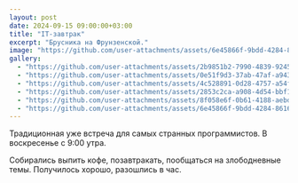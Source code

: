 ```yaml
---
layout: post
date: 2024-09-15 09:00:00+03:00
title: "IT-завтрак"
excerpt: "Брусника на Фрунзенской."
image: "https://github.com/user-attachments/assets/6e45866f-9bdd-4284-8616-323c784f4341"
gallery:
  - "https://github.com/user-attachments/assets/2b9851b2-7990-4839-9245-347995544eb9"
  - "https://github.com/user-attachments/assets/0e51f9d3-37ab-47af-a943-91654873a62a"
  - "https://github.com/user-attachments/assets/4c528891-0d28-4757-a54f-b7af3a586d9f"
  - "https://github.com/user-attachments/assets/2853c2ca-a908-4d54-bbf1-6726865ee13e"
  - "https://github.com/user-attachments/assets/8f058e6f-0b61-4188-aebd-94970822236a"
  - "https://github.com/user-attachments/assets/6e45866f-9bdd-4284-8616-323c784f4341"
---
```


Традиционная уже встреча для самых странных программистов. В воскресенье с 9:00 утра.

Собирались выпить кофе, позавтракать, пообщаться на злободневные темы. Получилось хорошо, разошлись в час.
